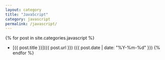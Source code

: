 ```yaml
---
layout: category
title: "JavaScript"
category: javascript
permalink: /javascript/
---
```


{% for post in site.categories.javascript %}

- [{{ post.title }}]({{ post.url }}) ({{ post.date | date: "%Y-%m-%d" }})
  {% endfor %}
